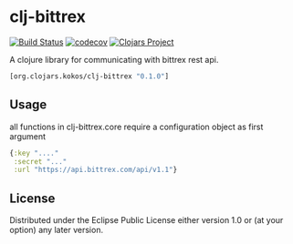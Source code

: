 # clj-bittrex
[![Build Status](https://travis-ci.org/kokosro/clj-bittrex.svg?branch=master)](https://travis-ci.org/kokosro/clj-bittrex)
[![codecov](https://codecov.io/gh/kokosro/clj-bittrex/branch/master/graph/badge.svg)](https://codecov.io/gh/kokosro/clj-bittrex)
[![Clojars Project](https://img.shields.io/clojars/v/org.clojars.kokos/clj-bittrex.svg)](https://clojars.org/org.clojars.kokos/clj-bittrex)

A clojure library for communicating with bittrex rest api.

```clj
[org.clojars.kokos/clj-bittrex "0.1.0"]
```

## Usage
all functions in clj-bittrex.core require a configuration object as first argument
```clj
{:key "...."
 :secret "..."
 :url "https://api.bittrex.com/api/v1.1"}
```
## License

Distributed under the Eclipse Public License either version 1.0 or (at
your option) any later version.
